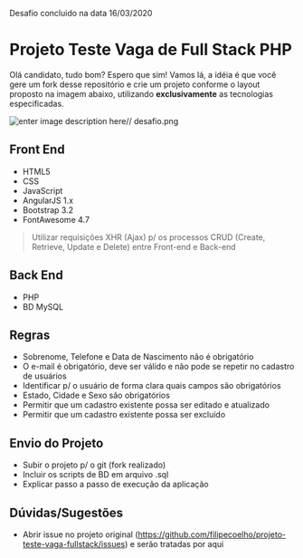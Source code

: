 ﻿Desafio concluido na data 16/03/2020

# Projeto Teste Vaga de Full Stack PHP

Olá candidato, tudo bom? Espero que sim!
Vamos lá, a idéia é que você gere um fork desse repositório e crie um projeto conforme o layout proposto na imagem abaixo, utilizando **exclusivamente** as tecnologias especificadas.

![enter image description here](http://webliniaerp.com.br/LayoutTeste.png)//
desafio.png

## Front End

- HTML5
- CSS
- JavaScript
- AngularJS 1.x
- Bootstrap 3.2
- FontAwesome 4.7

> Utilizar requisições XHR (Ajax) p/ os processos CRUD (Create, Retrieve, Update e Delete) entre Front-end e Back-end

## Back End

- PHP
- BD MySQL

## Regras

- Sobrenome, Telefone e Data de Nascimento não é obrigatório
- O e-mail é obrigatório, deve ser válido e não pode se repetir no cadastro de usuários
- Identificar p/ o usuário de forma clara quais campos são obrigatórios
- Estado, Cidade e Sexo são obrigatórios
- Permitir que um cadastro existente possa ser editado e atualizado
- Permitir que um cadastro existente possa ser excluído

## Envio do Projeto

- Subir o projeto p/ o git (fork realizado)
- Incluir os scripts de BD em arquivo .sql
- Explicar passo a passo de execução da aplicação

## Dúvidas/Sugestões

- Abrir issue no projeto original (https://github.com/filipecoelho/projeto-teste-vaga-fullstack/issues) e serão tratadas por aqui